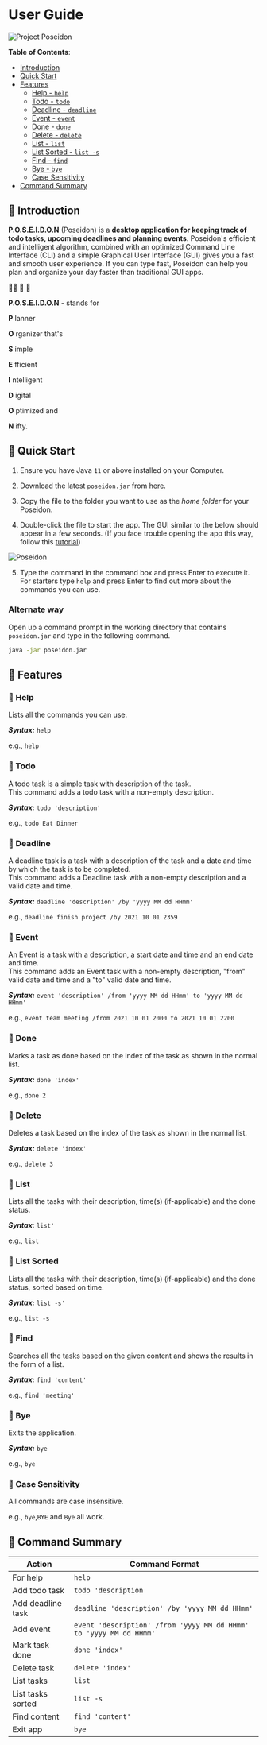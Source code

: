 # User Guide
![Project Poseidon](./Logo.png)

**Table of Contents**:
- [Introduction](#ocean-introduction)
- [Quick Start](#ocean-quick-start)
- [Features](#ocean-features)
  - [Help - `help`](#trident-help)
  - [Todo - `todo`](#trident-todo)
  - [Deadline - `deadline`](#trident-deadline)
  - [Event - `event`](#trident-event)
  - [Done - `done`](#trident-done)
  - [Delete - `delete`](#trident-delete)
  - [List - `list`](#trident-list)
  - [List Sorted - `list -s`](#trident-list-sorted)
  - [Find - `find`](#trident-find)
  - [Bye - `bye`](#trident-bye)
  - [Case Sensitivity](#trident-case-sensitivity)
- [Command Summary](#ocean-command-summary)

## :ocean: Introduction
**P.O.S.E.I.D.O.N** (Poseidon) is a **desktop application for keeping track of todo tasks, upcoming deadlines and planning events**. Poseidon's efficient and intelligent algorithm, combined with an optimized Command Line Interface (CLI) and a simple Graphical User Interface (GUI) gives you a fast and smooth user experience. If you can type fast, Poseidon can help you plan and organize your day faster than traditional GUI apps.

:merman: :trident: :ocean:

**P.O.S.E.I.D.O.N** -  stands for

**P** lanner

**O** rganizer that's

**S** imple

**E** fficient

**I** ntelligent

**D** igital

**O** ptimized and

**N** ifty.

## :ocean: Quick Start
1. Ensure you have Java  `11` or above installed on your Computer.

2. Download the latest  `poseidon.jar` from  [here](https://github.com/YeluriKetan/ip/releases).

3. Copy the file to the folder you want to use as the  _home folder_ for your Poseidon.

4. Double-click the file to start the app. The GUI similar to the below should appear in a few seconds. (If you face trouble opening the app this way, follow this [tutorial](#alternate-way))

![Poseidon](./Ui.png)

5. Type the command in the command box and press Enter to execute it. For starters type `help` and press Enter to find out more about the commands you can use.

### Alternate way
Open up a command prompt in the working directory that contains `poseidon.jar` and type in the following command.
```sh  
java -jar poseidon.jar
```  
## :ocean: Features

### :trident: Help
Lists all the commands you can use.

***Syntax:*** `help`

e.g., `help`

### :trident: Todo
A todo task is a simple task with description of the task.  
This command adds a todo task with a non-empty description.

***Syntax:*** `todo 'description'`

e.g., `todo Eat Dinner`

### :trident: Deadline
A deadline task is a task with a description of the task and a date and time by which the task is to be completed.  
This command adds a Deadline task with a non-empty description and a valid date and time.

***Syntax:*** `deadline 'description' /by 'yyyy MM dd HHmm'`

e.g., `deadline finish project /by 2021 10 01 2359`

### :trident: Event
An Event is a task with a description, a start date and time and an end date and time.  
This command adds an Event task with a non-empty description, "from" valid date and time and a "to" valid date and time.

***Syntax:*** `event 'description' /from 'yyyy MM dd HHmm' to 'yyyy MM dd HHmm'`

e.g., `event team meeting /from 2021 10 01 2000 to 2021 10 01 2200`

### :trident: Done
Marks a task as done based on the index of the task as shown in the normal list.

***Syntax:*** `done 'index'`

e.g., `done 2`

### :trident: Delete
Deletes a task based on the index of the task as shown in the normal list.

***Syntax:*** `delete 'index'`

e.g., `delete 3`

### :trident: List
Lists all the tasks with their description, time(s) (if-applicable) and the done status.

***Syntax:*** `list'`

e.g., `list`

### :trident: List Sorted
Lists all the tasks with their description, time(s) (if-applicable) and the done status, sorted based on time.

***Syntax:*** `list -s'`

e.g., `list -s`

### :trident: Find
Searches all the tasks based on the given content and shows the results in the form of a list.

***Syntax:*** `find 'content'`

e.g., `find 'meeting'`

### :trident: Bye
Exits the application.

***Syntax:*** `bye`

e.g., `bye`

### :trident: Case Sensitivity
All commands are case insensitive.

e.g., `bye`,`BYE` and `Bye` all work.

## :ocean: Command Summary
Action | Command Format
--------|----------------  
For help | `help`
Add todo task | `todo 'description`
Add deadline task| `deadline 'description' /by 'yyyy MM dd HHmm'`
Add event | `event 'description' /from 'yyyy MM dd HHmm' to 'yyyy MM dd HHmm'`
Mark task done | `done 'index'`
Delete task | `delete 'index'`
List tasks | `list`
List tasks sorted | `list -s`
Find content | `find 'content'`
Exit app | `bye`